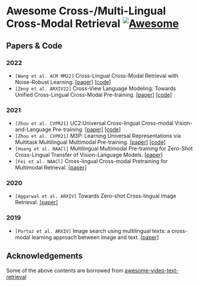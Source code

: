 # Awesome Cross-/Multi-Lingual Cross-Modal Retrieval [![Awesome](https://cdn.rawgit.com/sindresorhus/awesome/d7305f38d29fed78fa85652e3a63e154dd8e8829/media/badge.svg)](https://github.com/sindresorhus/awesome)

## Papers & Code
### 2022
- `[Wang et al. ACM MM22]` Cross-Lingual Cross-Modal Retrieval with Noise-Robust Learning. [[paper]](https://arxiv.org/abs/2208.12526)  [[code]](https://github.com/HuiGuanLab/nrccr)
- `[Zeng et al. ARXIV22]` Cross-View Language Modeling: Towards Unified Cross-Lingual Cross-Modal Pre-training. [[paper]](https://arxiv.org/abs/2206.00621)  [[code]](https://github.com/zengyan-97/CCLM)

### 2021
- `[Zhou et al. CVPR21]` UC2:Universal Cross-lingual Cross-modal Vision-and-Language Pre-training. [[paper]](https://openaccess.thecvf.com/content/CVPR2021/papers/Zhou_UC2_Universal_Cross-Lingual_Cross-Modal_Vision-and-Language_Pre-Training_CVPR_2021_paper.pdf)  [[code]](https://github.com/zmykevin/UC2)
- `[Zhou et al. CVPR21]` M3P: Learning Universal Representations via Multitask Multilingual Multimodal Pre-training. [[paper]](https://openaccess.thecvf.com/content/CVPR2021/papers/Ni_M3P_Learning_Universal_Representations_via_Multitask_Multilingual_Multimodal_Pre-Training_CVPR_2021_paper.pdf)  [[code]](https://github.com/microsoft/M3P)
- `[Huang et al. NAACl]` Multilingual Multimodal Pre-training for Zero-Shot Cross-Lingual Transfer of Vision-Language Models. [[paper]](https://arxiv.org/abs/2103.08849) 
- `[Fei et al. NAACl]` Cross-lingual Cross-modal Pretraining for Multimodal Retrieval. [[paper]](https://aclanthology.org/2021.naacl-main.285.pdf)

### 2020
- `[Aggarwal et al. ARXIV]` Towards Zero-shot Cross-lingual Image Retrieval. [[paper]](https://arxiv.org/abs/2012.05107)

### 2019
- `[Portaz et al. ARXIV]` Image search using multilingual texts: a cross-modal learning approach between image and text. [[paper]](https://arxiv.org/abs/1903.11299)


## Acknowledgements

Some of the above contents are borrowed from [awesome-video-text-retrieval](https://github.com/danieljf24/awesome-video-text-retrieval)

